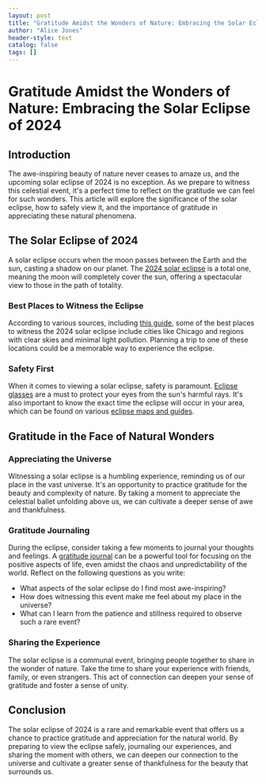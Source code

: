 ```yaml
---
layout: post
title: "Gratitude Amidst the Wonders of Nature: Embracing the Solar Eclipse of 2024"
author: "Alice Jones"
header-style: text
catalog: false
tags: []
---
```


# Gratitude Amidst the Wonders of Nature: Embracing the Solar Eclipse of 2024

## Introduction

The awe-inspiring beauty of nature never ceases to amaze us, and the upcoming solar eclipse of 2024 is no exception. As we prepare to witness this celestial event, it's a perfect time to reflect on the gratitude we can feel for such wonders. This article will explore the significance of the solar eclipse, how to safely view it, and the importance of gratitude in appreciating these natural phenomena.

## The Solar Eclipse of 2024

A solar eclipse occurs when the moon passes between the Earth and the sun, casting a shadow on our planet. The [2024 solar eclipse](https://www.nasa.gov/feature/goddard/2024/solar-eclipse-maps-show-2024-totality-path-peak-times-and-how-to-watch-safely) is a total one, meaning the moon will completely cover the sun, offering a spectacular view to those in the path of totality.

### Best Places to Witness the Eclipse

According to various sources, including [this guide](https://www.chicagoreader.com/chicago/best-places-to-see-the-2024-solar-eclipse-in-chicago/Content?oid=23290791), some of the best places to witness the 2024 solar eclipse include cities like Chicago and regions with clear skies and minimal light pollution. Planning a trip to one of these locations could be a memorable way to experience the eclipse.

### Safety First

When it comes to viewing a solar eclipse, safety is paramount. [Eclipse glasses](https://www.space.com/solar-eclipse-glasses-2024) are a must to protect your eyes from the sun's harmful rays. It's also important to know the exact time the eclipse will occur in your area, which can be found on various [eclipse maps and guides](https://www.nasa.gov/feature/goddard/2024/solar-eclipse-maps-show-2024-totality-path-peak-times-and-how-to-watch-safely).

## Gratitude in the Face of Natural Wonders

### Appreciating the Universe

Witnessing a solar eclipse is a humbling experience, reminding us of our place in the vast universe. It's an opportunity to practice gratitude for the beauty and complexity of nature. By taking a moment to appreciate the celestial ballet unfolding above us, we can cultivate a deeper sense of awe and thankfulness.

### Gratitude Journaling

During the eclipse, consider taking a few moments to journal your thoughts and feelings. A [gratitude journal](https://www.gratitudejournal.com/) can be a powerful tool for focusing on the positive aspects of life, even amidst the chaos and unpredictability of the world. Reflect on the following questions as you write:

- What aspects of the solar eclipse do I find most awe-inspiring?
- How does witnessing this event make me feel about my place in the universe?
- What can I learn from the patience and stillness required to observe such a rare event?

### Sharing the Experience

The solar eclipse is a communal event, bringing people together to share in the wonder of nature. Take the time to share your experience with friends, family, or even strangers. This act of connection can deepen your sense of gratitude and foster a sense of unity.

## Conclusion

The solar eclipse of 2024 is a rare and remarkable event that offers us a chance to practice gratitude and appreciation for the natural world. By preparing to view the eclipse safely, journaling our experiences, and sharing the moment with others, we can deepen our connection to the universe and cultivate a greater sense of thankfulness for the beauty that surrounds us.